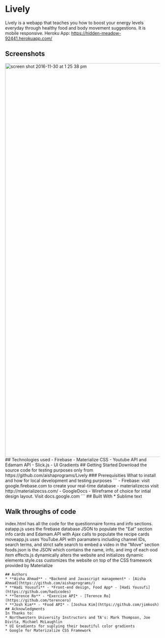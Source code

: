 # Lively
Lively is a webapp that teaches you how to boost your energy levels everyday through healthy food and body movement suggestions. It is mobile responsive.
Heroku App: https://hidden-meadow-92441.herokuapp.com/
## Screenshots
<img width="1280" alt="screen shot 2016-11-30 at 1 25 38 pm" src="https://cloud.githubusercontent.com/assets/20719058/20768010/ed3ec158-b701-11e6-9269-bb1ef930dd75.png">
## Technologies used
- Firebase
- Materialize CSS
- Youtube API and Edamam API
- Slick.js
- UI Gradients
## Getting Started
Download the source code for testing purposes only from https://github.com/aishaprograms/Lively
### Prerequisities
What to install and how for local development and testing purposes
```
- Firebase: visit google.firebase.com to create your real-time database
- materializecss visit http://materializecss.com/
- GoogleDocs - Wireframe of choice for intial design layout. Visit docs.google.com
```
## Built With
* Sublime text

## Walk throughs of code
index.html has all the code for the questionnaire forms and info sections. 
eatapp.js uses the firebase database JSON to populate the "Eat" section info cards and Edamam.API with Ajax calls to populate the recipe cards
moveapp.js uses YouTube.API with paramaters including channel IDs, search terms, and strict safe search to embed a video in the "Move" section
foods.json is the JSON which contains the name, info, and img of each ood item
effects.js dynamically alters the website and initializes dynamic elements
style.css customizes the website on top of the CSS framework provided by Materialize
```
## Authors
* **Aisha Ahmad** - *Backend and Javascript management* - [Aisha Ahmad](https://github.com/aishaprograms/)
* **Hadi Yousufi** - *Front-end design, Food App* - [Hadi Yousufi](https://github.com/hadicodes)
* **Terence Ro** - *Exercise API* - [Terence Ro](https://github.com/terencero)
* **Josh Kim** - *Food API* - [Joshua Kim](https://github.com/jimkosh)
## Acknowledgments
In Thanks to:
* Northwestern University Instructors and TA's: Mark Thompson, Joe Divita, Michael McLaughlin
* UI Gradients for suplying their beautiful color gradients
* Google for Materizalize CSS Framework